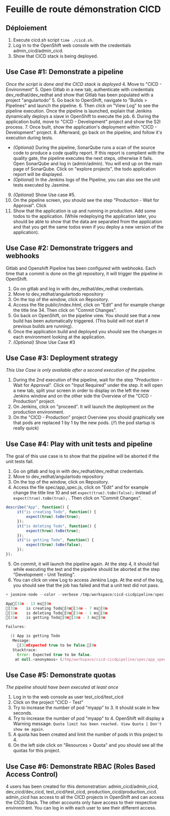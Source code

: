 # Feuille de route démonstration CICD
## Déploiement
1. Execute cicd.sh script `time ./cicd.sh`.
2. Log in to the OpenShift web console with the credentials admin_cicd/admin_cicd.
3. Show that CICD stack is being deployed.

## Use Case #1: Demonstrate a pipeline
*Once the script is done and the CICD stack is deployed*
4. Move to "CICD - Environment"
5. Open Gitlab in a new tab, authenticate with credentials dev_redhat/dev_redhat and show that Gitlab has been populated with a project "angulartodo"
5. Go back to OpenShift, navigate to "Builds > Pipelines" and launch the pipeline.
6. Then click on "View Log" to see the pipeline execution. Once the pipeline is launched, explain that Jenkins dynamically deploys a slave in OpenShift to execute the job.
6. During the application build, move to "CICD - Development" project and show the S2I process.
7. Once built, show the application's deployment within "CICD - Development" project.
8. Afterward, go back on the pipeline, and follow it's execution during tests.
  * *(Optional)* During the pipeline, SonarQube runs a scan of the source code to produce a code quality report. If this report is complient with the quality gate, the pipeline executes the next steps, otherwise it fails. <br>
  Open SonarQube and log in (admin/admin). You will end up on the main page of SonarQube. Click on "explore projects", the todo application report will be displayed.
  * *(Optional)* In the Jenkins logs of the Pipeline, you can also see the unit tests executed by Jasmine.
9. *(Optional)* Show Use case #5.
12. On the pipeline screen, you should see the step "Production - Wait for Approval". Click
13. Show that the application is up and running in production. Add some todos to the application. (While redeploying the application later, you should be able to show that the data are separated from the application and that you get the same todos even if you deploy a new version of the application).

## Use Case #2: Demonstrate triggers and webhooks
Gitlab and Openshift Pipeline has been configured with webhooks. Each time that a commit is done on the git repository, it will trigger the pipeline in OpenShift.
1. Go on gitlab and log in with dev_redhat/dev_redhat credentials.
2. Move to dev_redhat/angulartodo repository
3. On the top of the window, click on Repository.
4. Access the file public/index.html, click on "Edit" and for example change the title line 34. Then click on "Commit Changes".
5. Go back on OpenShift, on the pipeline view. You should see that a new build has been automatically triggered. (This build will not start if previous builds are running).
6. Once the application build and deployed you should see the changes in each environment looking at the application.
7. *(Optional)* Show Use Case #3

## Use Case #3: Deployment strategy
*This Use Case is only available after a second execution of the pipeline.*
1. During the 2nd execution of the pipeline, wait for the step "Production - Wait for Approval". Click on "Input Required" under the step. It will open a new tab, split your screen in order to display on the left the new Jenkins window and on the other side the Overview of the "CICD - Production" project.
2. On Jenkins, click on "proceed". It will launch the deployment on the production environment.
3. On the "CICD - Production" project Overview you should graphically see that pods are replaced 1 by 1 by the new pods. (/!\ the pod startup is really quick)

## Use Case #4: Play with unit tests and pipeline
The goal of this use case is to show that the pipeline will be aborted if the unit tests fail.
1. Go on gitlab and log in with dev_redhat/dev_redhat credentials.
2. Move to dev_redhat/angulartodo repository
3. On the top of the window, click on Repository.
4. Access the file spec/app_spec.js, click on "Edit" and for example change the title line 10 and set `expect(true).toBe(false);` instead of `expect(true).toBe(true);` . Then click on "Commit Changes".

```javascript
describe("App", function() {
     it("is creating Todo", function() {
         expect(true).toBe(true);
     });
     it("is deleting Todo", function() {
         expect(true).toBe(true);
     });
     it("is getting Todo", function() {
         expect(true).toBe(false);
     });
});
```
5. On commit, it will launch the pipeline again. At the step 4, it should fail while executing the test and the pipeline should be aborted at the step "Development - Unit Testing".
6. You can click on view Log to access Jenkins Logs. At the end of the log, you should see that the job has failed and that a unit test did not pass.

```js
+ jasmine-node --color --verbose /tmp/workspace/cicd-cicdpipeline/spec

App[33m - 13 ms[0m
[32m    is creating Todo[0m[34m - 7 ms[0m
[32m    is deleting Todo[0m[34m - 1 ms[0m
[31m    is getting Todo[0m[34m - 3 ms[0m

Failures:

  1) App is getting Todo
   Message:
     [31mExpected true to be false.[0m
   Stacktrace:
     Error: Expected true to be false.
    at null.<anonymous> (/tmp/workspace/cicd-cicdpipeline/spec/app_spec.js:10:18)
```

## Use Case #5: Demonstrate quotas
*The pipeline should have been executed at least once*
1. Log in to the web console as user test_cicd/test_cicd
2. Click on the project "CICD - Test"
3. Try to increase the number of pod "myapp" to 3. It should scale in few seconds.
4. Try to increase the number of pod "myapp" to 4. OpenShift will display a Warning message. `Quota limit has been reached. View Quota | Don't show me again`.
5. A quota has been created and limit the number of pods in this project to 4.
6. On the left side click on "Resources > Quota" and you should see all the quotas for this project.

## Use Case #6: Demonstrate RBAC (Roles Based Access Control)
4 users has been created for this demonstration: admin_cicd/admin_cicd, dev_cicd/dev_cicd, test_cicd/test_cicd, production_cicd/production_cicd.
admin_cicd has access to all the CICD projects in OpenShift and can access the CICD Stack. The other accounts only have access to their respective environment.
You can log in with each user to see their different access.

